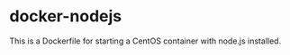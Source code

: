docker-nodejs
=========

This is a Dockerfile for starting a CentOS container with node.js installed. 

